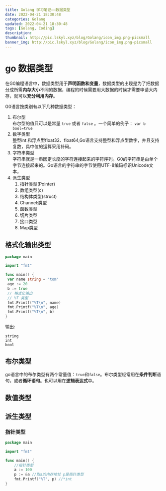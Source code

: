 ```yaml
---
title: Golang 学习笔记——数据类型
date: 2022-04-21 18:30:48
categories: Golang
updated: 2022-04-21 18:30:48
tags: [Golang, Coding]
description: 
thumbnail: http://pic.lskyl.xyz/blog/Golang/icon_img.png-picsmall
banner_img: http://pic.lskyl.xyz/blog/Golang/icon_img.png-picsmall
---
```


# go 数据类型

在G0编程语言中，数据类型用于**声明函数和变量**，数据类型的出现是为了把数据分成所需**内存大小**不同的数据，编程的时候需要用大数据的时候才需要申请大内存，就可以**充分利用内存**。

G0语言按类别有以下几种数据类型：  

1. 布尔型  
    布尔型的值只可以是常量 `true` 或者 `false` 。一个简单的例子：
    `var b bool=true`  
2. 数字类型  
    整型int 和浮点型float32、float64,Go语言支持整型和浮点型数字，并且支持复数，具中位的运算采用补码。
3. 字符串类型  
    字符串就是一串因定长度的字符连接起来的字符序列。G0的字符串是由单个字节连接起来的。Go语言的字符串的字节使用UTF-8编码标识Unicode文本，
4. 派生类型  
    1. 指针类型(Pointer)
    2. 数组类型(c)
    3. 结构体类型(struct)
    4. Channel:类型
    5. 函数类型
    6. 切片类型  
    7. 接口类型  
    8. Map类型  

## 格式化输出类型

```go
package main

import "fmt"

func main() {
 var name string = "tom"
 age := 20
 b := true
 // 格式化输出
 // %T 类型
 fmt.Printf("%T\n", name)
 fmt.Printf("%T\n", age)
 fmt.Printf("%T\n", b)
}
```

输出:  

```shell
string
int
bool
```

## 布尔类型

go语言中的布尔类型有两个常量值：`true`和`false`。布尔类型经常用在**条件判断**语句，或者**循环语句**。也可以用在**逻辑表达式**中。

## 数值类型

## 派生类型

### 指针类型

```go
package main

import "fmt"

func main() {
    //指针类型
    a := 100
    p := &a //取a的内存地址 p是指针类型
    fmt.Printf("%T", p) //*int
}
```
